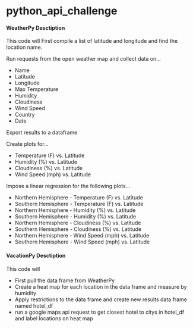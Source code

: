 # python_api_challenge

#### WeatherPy Desctiption

This code will 
 First compile a list of latitude and longitude and find the location name.
 
 Run requests from the open weather map and collect data on...
   
   * Name
   * Latitude
   * Longitude
   * Max Temperature
   * Humidity
   * Cloudiness
   * Wind Speed
   * Country
   * Date
 
 Export results to a dataframe 
 
 Create plots for...
   
   * Temperature (F) vs. Latitude
   * Humidity (%) vs. Latitude
   * Cloudiness (%) vs. Latitude
   * Wind Speed (mph) vs. Latitude
 
 Impose a linear regression for the following plots...
   
   * Northern Hemisphere - Temperature (F) vs. Latitude
   * Southern Hemisphere - Temperature (F) vs. Latitude
   * Northern Hemisphere - Humidity (%) vs. Latitude
   * Southern Hemisphere - Humidity (%) vs. Latitude
   * Northern Hemisphere - Cloudiness (%) vs. Latitude
   * Southern Hemisphere - Cloudiness (%) vs. Latitude
   * Northern Hemisphere - Wind Speed (mph) vs. Latitude
   * Southern Hemisphere - Wind Speed (mph) vs. Latitude
   
  #### VacationPy Desctiption
  
  This code will
  
   * First pull the data frame from WeatherPy
   * Create a heat map for each location in the data frame and measure by humidity
   * Apply restrictions to the data frame and create new results data frame named hotel_df 
   * run a google maps api request to get closest hotel to citys in hotel_df and label locations on heat map
